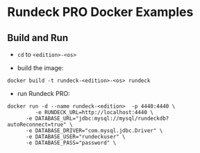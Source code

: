 # Rundeck PRO Docker Examples


## Build and Run

* `cd` to `<edition>-<os>`

* build the image: 

```
docker build -t rundeck-<edition>-<os> rundeck
```

* run Rundeck PRO: 

```
docker run -d --name rundeck-<edition>  -p 4440:4440 \
         -e RUNDECK_URL=http://localhost:4440 \
	  -e DATABASE_URL="jdbc:mysql://mysql/rundeckdb?autoReconnect=true" \
	  -e DATABASE_DRIVER="com.mysql.jdbc.Driver" \
	  -e DATABASE_USER="rundeckuser" \
	  -e DATABASE_PASS="password" \

```